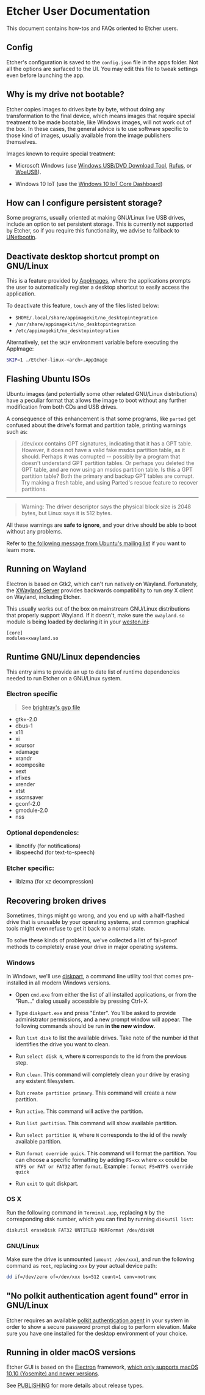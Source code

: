 Etcher User Documentation
=========================

This document contains how-tos and FAQs oriented to Etcher users.

Config
------
Etcher's configuration is saved to the `config.json` file in the apps folder.
Not all the options are surfaced to the UI. You may edit this file to tweak settings even before launching the app.

Why is my drive not bootable?
-----------------------------

Etcher copies images to drives byte by byte, without doing any transformation
to the final device, which means images that require special treatment to be
made bootable, like Windows images, will not work out of the box. In these
cases, the general advice is to use software specific to those kind of
images, usually available from the image publishers themselves.

Images known to require special treatment:

- Microsoft Windows (use [Windows USB/DVD Download Tool][windows-usb-tool], 
  [Rufus][rufus], or [WoeUSB](https://github.com/WoeUSB/WoeUSB-ng)).

- Windows 10 IoT (use the [Windows 10 IoT Core Dashboard][windows-iot-dashboard])

How can I configure persistent storage?
---------------------------------------

Some programs, usually oriented at making GNU/Linux live USB drives, include an
option to set persistent storage. This is currently not supported by Etcher, so
if you require this functionality, we advise to fallback to
[UNetbootin][unetbootin].

Deactivate desktop shortcut prompt on GNU/Linux
-----------------------------------------------

This is a feature provided by [AppImages][appimage], where the applications
prompts the user to automatically register a desktop shortcut to easily access
the application.

To deactivate this feature, `touch` any of the files listed below:

- `$HOME/.local/share/appimagekit/no_desktopintegration`
- `/usr/share/appimagekit/no_desktopintegration`
- `/etc/appimagekit/no_desktopintegration`

Alternatively, set the `SKIP` environment variable before executing the
AppImage:

```sh
SKIP=1 ./Etcher-linux-<arch>.AppImage
```

Flashing Ubuntu ISOs
--------------------

Ubuntu images (and potentially some other related GNU/Linux distributions) have
a peculiar format that allows the image to boot without any further
modification from both CDs and USB drives.

A consequence of this enhancement is that some programs, like `parted` get
confused about the drive's format and partition table, printing warnings such
as:

> /dev/xxx contains GPT signatures, indicating that it has a GPT table.
> However, it does not have a valid fake msdos partition table, as it should.
> Perhaps it was corrupted -- possibly by a program that doesn't understand GPT
> partition tables.  Or perhaps you deleted the GPT table, and are now using an
> msdos partition table.  Is this a GPT partition table?  Both the primary and
> backup GPT tables are corrupt.  Try making a fresh table, and using Parted's
> rescue feature to recover partitions.

***

> Warning: The driver descriptor says the physical block size is 2048 bytes,
> but Linux says it is 512 bytes.

All these warnings are **safe to ignore**, and your drive should be able to
boot without any problems.

Refer to [the following message from Ubuntu's mailing
list](https://lists.ubuntu.com/archives/ubuntu-devel/2011-June/033495.html) if
you want to learn more.

Running on Wayland
------------------

Electron is based on Gtk2, which can't run natively on Wayland. Fortunately,
the [XWayland Server][xwayland] provides backwards compatibility to run *any* X
client on Wayland, including Etcher.

This usually works out of the box on mainstream GNU/Linux distributions that
properly support Wayland. If it doesn't, make sure the `xwayland.so` module is
being loaded by declaring it in your [weston.ini]:

```
[core]
modules=xwayland.so
```

Runtime GNU/Linux dependencies
------------------------------

This entry aims to provide an up to date list of runtime dependencies needed to
run Etcher on a GNU/Linux system.

### Electron specific

> See [brightray's gyp file](https://github.com/electron/brightray/blob/master/brightray.gyp#L4)

- gtk+-2.0
- dbus-1
- x11
- xi
- xcursor
- xdamage
- xrandr
- xcomposite
- xext
- xfixes
- xrender
- xtst
- xscrnsaver
- gconf-2.0
- gmodule-2.0
- nss

### Optional dependencies:

- libnotify (for notifications)
- libspeechd (for text-to-speech)

### Etcher specific:

- liblzma (for xz decompression)

Recovering broken drives
------------------------

Sometimes, things might go wrong, and you end up with a half-flashed drive that
is unusable by your operating systems, and common graphical tools might even
refuse to get it back to a normal state.

To solve these kinds of problems, we've collected a list of fail-proof methods
to completely erase your drive in major operating systems.

### Windows

In Windows, we'll use [diskpart], a command line utility tool that comes
pre-installed in all modern Windows versions.

- Open `cmd.exe` from either the list of all installed applications, or from
  the "Run..." dialog usually accessible by pressing Ctrl+X.

- Type `diskpart.exe` and press "Enter". You'll be asked to provide
  administrator permissions, and a new prompt window will appear. The following
  commands should be run **in the new window**.

- Run `list disk` to list the available drives. Take note of the number id that
  identifies the drive you want to clean.

- Run `select disk N`, where `N` corresponds to the id from the previous step.

- Run `clean`. This command will completely clean your drive by erasing any
  existent filesystem.
  
- Run `create partition primary`. This command will create a new partition.

- Run  `active`. This command will active the partition.

- Run  `list partition`. This command will show available partition.

- Run  `select partition N`, where `N` corresponds to the id of the newly available partition.

- Run `format override quick`. This command will format the partition. You can choose a specific formatting by adding `FS=xx` where `xx` could be `NTFS or FAT or FAT32` after `format`. Example : `format FS=NTFS override quick`

- Run `exit` to quit diskpart.

### OS X

Run the following command in `Terminal.app`, replacing `N` by the corresponding
disk number, which you can find by running `diskutil list`:

```sh
diskutil eraseDisk FAT32 UNTITLED MBRFormat /dev/diskN
```

### GNU/Linux

Make sure the drive is unmounted (`umount /dev/xxx`), and run the following
command as `root`, replacing `xxx` by your actual device path:

```sh
dd if=/dev/zero of=/dev/xxx bs=512 count=1 conv=notrunc
```

"No polkit authentication agent found" error in GNU/Linux
----------------------------------------------------------

Etcher requires an available [polkit authentication
agent](https://wiki.archlinux.org/index.php/Polkit#Authentication_agents) in
your system in order to show a secure password prompt dialog to perform
elevation. Make sure you have one installed for the desktop environment of your
choice.

Running in older macOS versions
-------------------------------

Etcher GUI is based on the [Electron][electron] framework, [which only supports
macOS 10.10 (Yosemite) and newer versions][electron-supported-platforms].

[balena.io]: https://balena.io
[appimage]: http://appimage.org
[xwayland]: https://wayland.freedesktop.org/xserver.html
[weston.ini]: http://manpages.ubuntu.com/manpages/wily/man5/weston.ini.5.html
[diskpart]: https://technet.microsoft.com/en-us/library/cc770877(v=ws.11).aspx
[electron]: https://electronjs.org/
[electron-supported-platforms]: https://electronjs.org/docs/tutorial/support#supported-platforms
[publishing]: https://github.com/balena-io/etcher/blob/master/docs/PUBLISHING.md
[windows-usb-tool]: https://www.microsoft.com/en-us/download/windows-usb-dvd-download-tool
[rufus]: https://rufus.akeo.ie
[unetbootin]: https://unetbootin.github.io
[windows-iot-dashboard]: https://developer.microsoft.com/en-us/windows/iot/downloads
[woeusb]: https://github.com/slacka/WoeUSB

See [PUBLISHING](/docs/PUBLISHING.md) for more details about release types.
